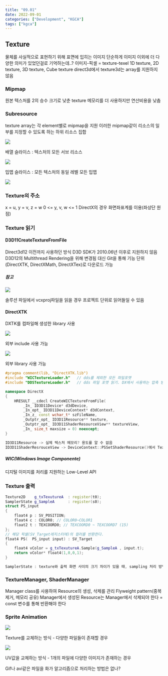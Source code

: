 ```yaml
---
title: "09.01"
date: 2022-09-01
categories: ["Development", "KGCA"]
tags: ["kgca"]
---
```

## Texture
물체를 사실적으로 표현하기 위해 표면에 입히는 이미지
단순하게 이미지 이외에 더 다양한 의미가 있었던걸로 기억하는데..?
이미지-픽셀 = texture-texel
1D texture, 2D texture, 3D texture, Cube texture
direct3d에서 texture3d는 array를 지원하지 않음
### Mipmap
원본 텍스처를 2의 승수 크기로 낮춘 texture
메모리를 더 사용하지만 연산비용을 낮춤
### Subresource
texture array는 각 element별로 mipmap을 지원
이러한 mipmap같이 리소스의 일부를 지정할 수 있도록 하는 하위 리소스 집합

![](/images/0afd80f2-1232-4cc7-bb2c-6d59072a9a1a-image.PNG)

배열 슬라이스 : 텍스처의 모든 서브 리소스

![](/images/f7062cb3-ad81-4f36-b770-594e9c06d123-image.PNG)

밉맵 슬라이스 : 모든 텍스처의 동일 레벨 모든 밉맵

![](/images/42eda16a-8b4a-49f6-9ddc-324b79b1dc09-image.PNG)

### Texture의 주소
x = u, y = v, z = w
0 <= y, v, w <= 1
DirectX의 경우 화면좌표계를 이용(좌상단 원점)

### Texture 읽기
#### D3D11CreateTextureFromFile
Direct3d12 이전까지 사용하던 방식
D3D SDK가 2010.06년 이후로 지원하지 않음
D3D12의 Multithread Rendering을 위해 변경됨
대신 Git을 통해 기능 단위(DirectXTK, DirectXMath, DirectXTex)로 다운로드 가능
##### 참고

![](/images/19852473-98de-4f23-b3d6-8f5e9dcef44f-image.PNG)

솔루션 파일에서 vcxproj파일을 읽을 경우 프로젝트 단위로 읽어들일 수 있음

#### DirectXTK
DXTK를 컴파일해 생성한 library 사용

![](/images/50484542-b7a8-44a8-a1f0-a6a7042e8d2e-image.PNG)

외부 include 사용 가능

![](/images/332dc3c5-c4eb-42fa-95e3-ebf2b6121514-image.PNG)

외부 library 사용 가능

```cpp
#pragma comment(lib, "DirectXTK.lib")
#include "WICTextureLoader.h"	// dds를 제외한 모든 파일포맷
#include "DDSTextureLoader.h"	// dds 파일 포맷 읽기. DX에서 사용하는 압축 방식?

namespace DirectX
{
    HRESULT __cdecl CreateWICTextureFromFile(
        _In_ ID3D11Device* d3dDevice,
        _In_opt_ ID3D11DeviceContext* d3dContext,
        _In_z_ const wchar_t* szFileName,
        _Outptr_opt_ ID3D11Resource** texture,
        _Outptr_opt_ ID3D11ShaderResourceView** textureView,
        _In_ size_t maxsize = 0) noexcept;
}
```
```cpp
ID3D11Resource -> 실제 텍스처 메모리? 용도를 알 수 없음
ID3D11ShaderResrouceView -> DeviceContext::PSSetShaderResource()에서 Texture 설정 시 사용
```
##### WIC(Windows Image Componente)
디지털 이미지를 처리를 지원하는 Low-Level API

### Texture 출력
```cpp
Texture2D    g_txTexutureA	: register(t0);
SamplerState g_SampleA		: register(s0);
struct PS_input
{
	float4 p : SV_POSITION;
	float4 c : COLOR0; // COLOR0~COLOR1
	float2 t : TEXCOORD0; // TEXCOORD0 ~ TEXCOORD7 (15)
};
// 해당 픽쉘(SV_Target레지스터에)의 컬러를 반환한다.
float4 PS(	PS_input input) : SV_Target
{
	float4 vColor = g_txTexutureA.Sample(g_SampleA , input.t);	
	return vColor* float4(1,0,0,1);
}
```
```cpp
SamplerState : texture와 출력 화면 사이의 크기 차이가 있을 때, sampling 처리 방법에 대한 것
```

### TextureManager, ShaderManager
Manager class를 사용하여 Resource의 생성, 삭제를 관리
Flyweight pattern(중복 제거, 메모리 공유)
Manager에서 생성된 Resource는 Manager에서 삭제되야 한다 = const 변수를 통해 반환해야 한다

### Sprite Animation

![](/images/d40cf7e3-f127-4ab2-b2d9-8e98ebbc6141-image.PNG)

Texture를 교체하는 방식 - 다양한 파일들이 존재할 경우

![](/images/d4b1050b-0bb1-4c08-835e-9ea858e5887a-image.bmp)

UV값을 교체하는 방식 - 1개의 파일에 다양한 이미지가 존재하는 경우

Gif나 avi같은 파일을 화가 알고리즘으로 처리하는 방법은 없나?